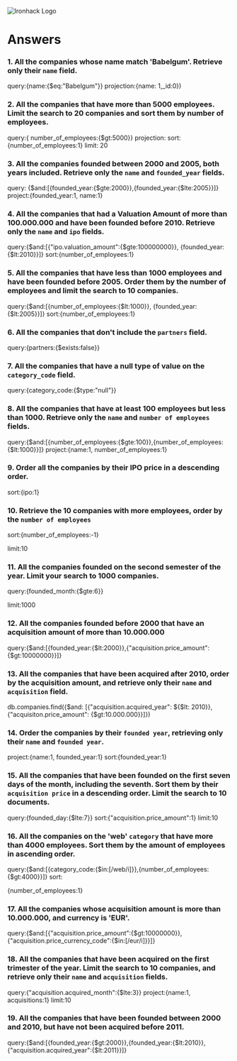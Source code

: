 ![Ironhack Logo](https://i.imgur.com/1QgrNNw.png)

# Answers

### 1. All the companies whose name match 'Babelgum'. Retrieve only their `name` field.

query:{name:{$eq:"Babelgum"}} projection:{name: 1,_id:0})

### 2. All the companies that have more than 5000 employees. Limit the search to 20 companies and sort them by **number of employees**.

query:{ number_of_employees:{$gt:5000}} projection: sort:{number_of_employees:1} limit: 20

### 3. All the companies founded between 2000 and 2005, both years included. Retrieve only the `name` and `founded_year` fields.

query: {$and:[{founded_year:{$gte:2000}},{founded_year:{$lte:2005}}]} project:{founded_year:1, name:1}

### 4. All the companies that had a Valuation Amount of more than 100.000.000 and have been founded before 2010. Retrieve only the `name` and `ipo` fields.

query:{$and:[{"ipo.valuation_amount":{$gte:100000000}}, {founded_year:{$lt:2010}}]} sort:{number_of_employees:1}

### 5. All the companies that have less than 1000 employees and have been founded before 2005. Order them by the number of employees and limit the search to 10 companies.

query:{$and:[{number_of_employees:{$lt:1000}}, {founded_year:{$lt:2005}}]} sort:{number_of_employees:1}

### 6. All the companies that don't include the `partners` field.

query:{partners:{$exists:false}}

### 7. All the companies that have a null type of value on the `category_code` field.

query:{category_code:{$type:"null"}}

### 8. All the companies that have at least 100 employees but less than 1000. Retrieve only the `name` and `number of employees` fields.

query:{$and:[{number_of_employees:{$gte:100}},{number_of_employees:{$lt:1000}}]} project:{name:1, number_of_employees:1}

### 9. Order all the companies by their IPO price in a descending order.

sort:{ipo:1}

### 10. Retrieve the 10 companies with more employees, order by the `number of employees`

sort:{number_of_employees:-1}

limit:10

### 11. All the companies founded on the second semester of the year. Limit your search to 1000 companies.

query:{founded_month:{$gte:6}}

limit:1000

### 12. All the companies founded before 2000 that have an acquisition amount of more than 10.000.000

query:{$and:[{founded_year:{$lt:2000}},{"acquisition.price_amount":{$gt:10000000}}]}

### 13. All the companies that have been acquired after 2010, order by the acquisition amount, and retrieve only their `name` and `acquisition` field.

db.companies.find({$and: [{"acquisition.acquired_year": ${$lt: 2010}}, {"acquisiton.price_amount": {$gt:10.000.000}}]})

### 14. Order the companies by their `founded year`, retrieving only their `name` and `founded year`.

project:{name:1, founded_year:1} sort:{founded_year:1}

### 15. All the companies that have been founded on the first seven days of the month, including the seventh. Sort them by their `acquisition price` in a descending order. Limit the search to 10 documents.

query:{founded_day:{$lte:7}}
sort:{"acquisition.price_amount":1} limit:10

### 16. All the companies on the 'web' `category` that have more than 4000 employees. Sort them by the amount of employees in ascending order.

query:{$and:[{category_code:{$in:[/web/i]}},{number_of_employees:{$gt:4000}}]} sort:

{number_of_employees:1}

### 17. All the companies whose acquisition amount is more than 10.000.000, and currency is 'EUR'.

query:{$and:[{"acquisition.price_amount":{$gt:10000000}},{"acquisition.price_currency_code":{$in:[/eur/i]}}]}

### 18. All the companies that have been acquired on the first trimester of the year. Limit the search to 10 companies, and retrieve only their `name` and `acquisition` fields.

query:{"acquisition.acquired_month":{$lte:3}}
project:{name:1, acquisitions:1} limit:10

### 19. All the companies that have been founded between 2000 and 2010, but have not been acquired before 2011.

query:{$and:[{founded_year:{$gt:2000}},{founded_year:{$lt:2010}},{"acquisition.acquired_year":{$lt:2011}}]}
